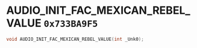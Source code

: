 # AUDIO_INIT_FAC_MEXICAN_REBEL_VALUE `0x733BA9F5`

```cpp
void AUDIO_INIT_FAC_MEXICAN_REBEL_VALUE(int _Unk0);
```